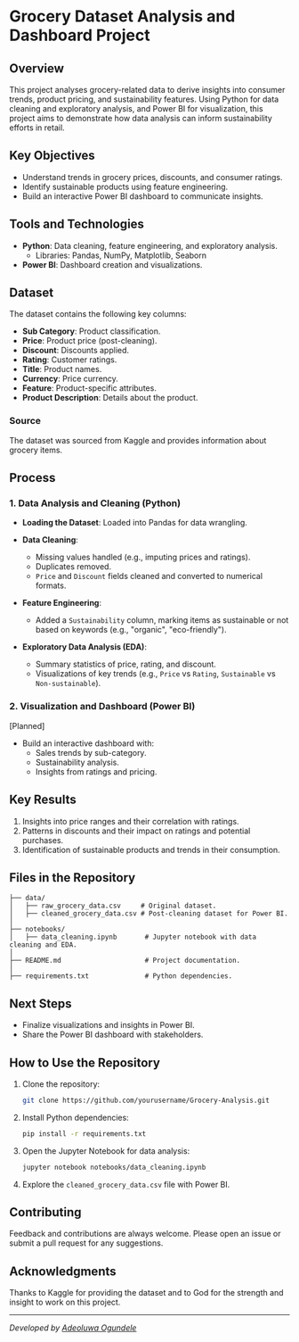 # Grocery Dataset Analysis and Dashboard Project

## Overview
This project analyses grocery-related data to derive insights into consumer trends, product pricing, and sustainability features. Using Python for data cleaning and exploratory analysis, and Power BI for visualization, this project aims to demonstrate how data analysis can inform sustainability efforts in retail.

## Key Objectives
- Understand trends in grocery prices, discounts, and consumer ratings.
- Identify sustainable products using feature engineering.
- Build an interactive Power BI dashboard to communicate insights.

## Tools and Technologies
- **Python**: Data cleaning, feature engineering, and exploratory analysis.
  - Libraries: Pandas, NumPy, Matplotlib, Seaborn
- **Power BI**: Dashboard creation and visualizations.

## Dataset
The dataset contains the following key columns:
- **Sub Category**: Product classification.
- **Price**: Product price (post-cleaning).
- **Discount**: Discounts applied.
- **Rating**: Customer ratings.
- **Title**: Product names.
- **Currency**: Price currency.
- **Feature**: Product-specific attributes.
- **Product Description**: Details about the product.

### Source
The dataset was sourced from Kaggle and provides information about grocery items.

## Process

### 1. Data Analysis and Cleaning (Python)
- **Loading the Dataset**:
  Loaded into Pandas for data wrangling.

- **Data Cleaning**:
  - Missing values handled (e.g., imputing prices and ratings).
  - Duplicates removed.
  - `Price` and `Discount` fields cleaned and converted to numerical formats.

- **Feature Engineering**:
  - Added a `Sustainability` column, marking items as sustainable or not based on keywords (e.g., "organic", "eco-friendly").

- **Exploratory Data Analysis (EDA)**:
  - Summary statistics of price, rating, and discount.
  - Visualizations of key trends (e.g., `Price` vs `Rating`, `Sustainable` vs `Non-sustainable`).

### 2. Visualization and Dashboard (Power BI)
[Planned]
- Build an interactive dashboard with:
  - Sales trends by sub-category.
  - Sustainability analysis.
  - Insights from ratings and pricing.

## Key Results
1. Insights into price ranges and their correlation with ratings.
2. Patterns in discounts and their impact on ratings and potential purchases.
3. Identification of sustainable products and trends in their consumption.

## Files in the Repository
```
├── data/
│   ├── raw_grocery_data.csv     # Original dataset.
│   ├── cleaned_grocery_data.csv # Post-cleaning dataset for Power BI.
│
├── notebooks/
│   ├── data_cleaning.ipynb       # Jupyter notebook with data cleaning and EDA.
│
├── README.md                     # Project documentation.
│
├── requirements.txt              # Python dependencies.
```

## Next Steps
- Finalize visualizations and insights in Power BI.
- Share the Power BI dashboard with stakeholders.

## How to Use the Repository
1. Clone the repository:
   ```bash
   git clone https://github.com/yourusername/Grocery-Analysis.git
   ```

2. Install Python dependencies:
   ```bash
   pip install -r requirements.txt
   ```

3. Open the Jupyter Notebook for data analysis:
   ```bash
   jupyter notebook notebooks/data_cleaning.ipynb
   ```

4. Explore the `cleaned_grocery_data.csv` file with Power BI.

## Contributing
Feedback and contributions are always welcome. Please open an issue or submit a pull request for any suggestions.

## Acknowledgments
Thanks to Kaggle for providing the dataset and to God for the strength and insight to work on this project.

---
*Developed by [Adeoluwa Ogundele](https://github.com/oadeoluwadotun)*
